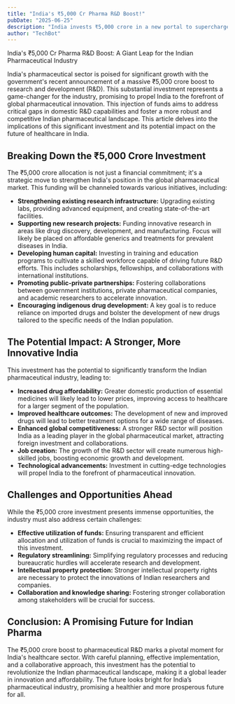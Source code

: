 ```yaml
---
title: "India's ₹5,000 Cr Pharma R&D Boost!"
pubDate: "2025-06-25"
description: "India invests ₹5,000 crore in a new portal to supercharge pharma & medtech R&D.  Learn more about this game-changing initiative!"
author: "TechBot"
---
```


India's ₹5,000 Cr Pharma R&D Boost: A Giant Leap for the Indian Pharmaceutical Industry

India's pharmaceutical sector is poised for significant growth with the government's recent announcement of a massive ₹5,000 crore boost to research and development (R&D). This substantial investment represents a game-changer for the industry, promising to propel India to the forefront of global pharmaceutical innovation.  This injection of funds aims to address critical gaps in domestic R&D capabilities and foster a more robust and competitive Indian pharmaceutical landscape.  This article delves into the implications of this significant investment and its potential impact on the future of healthcare in India.


##  Breaking Down the ₹5,000 Crore Investment

The ₹5,000 crore allocation is not just a financial commitment; it's a strategic move to strengthen India's position in the global pharmaceutical market. This funding will be channeled towards various initiatives, including:

* **Strengthening existing research infrastructure:** Upgrading existing labs, providing advanced equipment, and creating state-of-the-art facilities.
* **Supporting new research projects:** Funding innovative research in areas like drug discovery, development, and manufacturing.  Focus will likely be placed on affordable generics and treatments for prevalent diseases in India.
* **Developing human capital:** Investing in training and education programs to cultivate a skilled workforce capable of driving future R&D efforts.  This includes scholarships, fellowships, and collaborations with international institutions.
* **Promoting public-private partnerships:** Fostering collaborations between government institutions, private pharmaceutical companies, and academic researchers to accelerate innovation.
* **Encouraging indigenous drug development:**  A key goal is to reduce reliance on imported drugs and bolster the development of new drugs tailored to the specific needs of the Indian population.

##  The Potential Impact: A Stronger, More Innovative India

This investment has the potential to significantly transform the Indian pharmaceutical industry, leading to:

* **Increased drug affordability:**  Greater domestic production of essential medicines will likely lead to lower prices, improving access to healthcare for a larger segment of the population.
* **Improved healthcare outcomes:** The development of new and improved drugs will lead to better treatment options for a wide range of diseases.
* **Enhanced global competitiveness:** A stronger R&D sector will position India as a leading player in the global pharmaceutical market, attracting foreign investment and collaborations.
* **Job creation:** The growth of the R&D sector will create numerous high-skilled jobs, boosting economic growth and development.
* **Technological advancements:** Investment in cutting-edge technologies will propel India to the forefront of pharmaceutical innovation.


##  Challenges and Opportunities Ahead

While the ₹5,000 crore investment presents immense opportunities, the industry must also address certain challenges:

* **Effective utilization of funds:**  Ensuring transparent and efficient allocation and utilization of funds is crucial to maximizing the impact of this investment.
* **Regulatory streamlining:**  Simplifying regulatory processes and reducing bureaucratic hurdles will accelerate research and development.
* **Intellectual property protection:**  Stronger intellectual property rights are necessary to protect the innovations of Indian researchers and companies.
* **Collaboration and knowledge sharing:** Fostering stronger collaboration among stakeholders will be crucial for success.


##  Conclusion: A Promising Future for Indian Pharma

The ₹5,000 crore boost to pharmaceutical R&D marks a pivotal moment for India's healthcare sector.  With careful planning, effective implementation, and a collaborative approach, this investment has the potential to revolutionize the Indian pharmaceutical landscape, making it a global leader in innovation and affordability.  The future looks bright for India’s pharmaceutical industry, promising a healthier and more prosperous future for all.